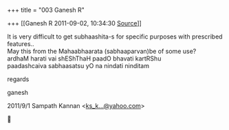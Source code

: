 +++
title = "003 Ganesh R"

+++
[[Ganesh R	2011-09-02, 10:34:30 [Source](https://groups.google.com/g/bvparishat/c/sOCPpPCvCnc)]]



It is very difficult to get subhaashita-s for specific purposes with prescribed features..  
May this from the Mahaabhaarata (sabhaaparvan)be of some use?  
ardhaM harati vai shEShThaH paadO bhavati kartRShu  
paadashcaiva sabhaasatsu yO na nindati ninditam  
  
regards  
  
ganesh  
  

2011/9/1 Sampath Kannan \<[ks_k...@yahoo.com]()\>



